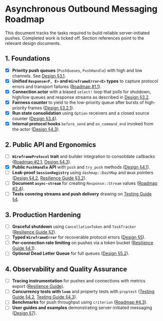 # Asynchronous Outbound Messaging Roadmap

This document tracks the tasks required to build reliable server-initiated
pushes. Completed work is ticked off. Section references point to the relevant
design documents.

## 1. Foundations

- [x] **Priority push queues** (`PushQueues`, `PushHandle`) with high and low
  channels. See [Design §3.1][design-queues].
- [x] **Unified `Response<F, E>` and `WireframeError<E>` types** to capture
  protocol errors and transport failures ([Roadmap #1.1][roadmap-1-1]).
- [x] **Connection actor** with a biased `select!` loop that polls for shutdown,
  high/low queues and response streams as described in
  [Design §3.2][design-write-loop].
- [x] **Fairness counter** to yield to the low-priority queue after bursts of
  high-priority frames ([Design §3.2.1][design-fairness]).
- [x] **Run state consolidation** using `Option` receivers and a closed source
  counter ([Design §3.4][design-actor-state]).
- [X] **Internal protocol hooks** `before_send` and `on_command_end` invoked
  from the actor ([Design §4.3][design-hooks]).

## 2. Public API and Ergonomics

- [ ] **`WireframeProtocol` trait** and builder integration to consolidate
  callbacks ([Roadmap #2.1][roadmap-2-1], [Design §4.3][design-hooks]).
- [x] **Public `PushHandle` API** with `push` and `try_push` methods
  ([Design §4.1][design-push-handle]).
- [ ] **Leak-proof `SessionRegistry`** using `dashmap::DashMap` and `Weak`
  pointers ([Design §4.2][design-registry],
  [Resilience Guide §3.2][resilience-registry]).
- [ ] **Document `async-stream`** for creating `Response::Stream` values
  ([Roadmap #2.4][roadmap-2-4]).
- [ ] **Tests covering streams and push delivery** drawing on
  [Testing Guide §4][testing-guide-advanced].

## 3. Production Hardening

- [ ] **Graceful shutdown** using `CancellationToken` and `TaskTracker`
  ([Resilience Guide §2][resilience-shutdown]).
- [ ] **Typed `WireframeError`** for recoverable protocol errors
  ([Design §5][design-errors]).
- [ ] **Per-connection rate limiting** on pushes via a token bucket
  ([Resilience Guide §4.1][resilience-rate]).
- [ ] **Optional Dead Letter Queue** for full queues
  ([Design §5.2][design-dlq]).

## 4. Observability and Quality Assurance

- [ ] **Tracing instrumentation** for pushes and connections with metrics export
  ([Resilience Guide][resilience-guide]).
- [ ] **Concurrency tests with `loom`** and property tests with `proptest`
  ([Testing Guide §4.2][testing-loom], [Testing Guide §4.3][testing-proptest]).
- [ ] **Benchmarks** for push throughput using `criterion`
  ([Roadmap #4.3][roadmap-4-3]).
- [ ] **User guides and examples** demonstrating server-initiated messaging
  ([Design §7][design-use-cases]).

[design-actor-state]: asynchronous-outbound-messaging-design.md#34-actor-state-management
[design-dlq]: asynchronous-outbound-messaging-design.md#52-optional-dead-letter-queue-dlq-for-critical-messages
[design-errors]: asynchronous-outbound-messaging-design.md#5-error-handling--resilience
[design-fairness]: asynchronous-outbound-messaging-design.md#321-fairness-for-low-priority-frames
[design-hooks]: asynchronous-outbound-messaging-design.md#43-configuration-via-the-wireframeprotocol-trait
[design-push-handle]: asynchronous-outbound-messaging-design.md#41-the-pushhandle
[design-queues]: asynchronous-outbound-messaging-design.md#31-prioritised-message-queues
[design-registry]: asynchronous-outbound-messaging-design.md#42-the-sessionregistry
[design-use-cases]: asynchronous-outbound-messaging-design.md#7-use-cases
[design-write-loop]: asynchronous-outbound-messaging-design.md#32-the-prioritised-write-loop
[resilience-guide]: hardening-wireframe-a-guide-to-production-resilience.md
[resilience-rate]: hardening-wireframe-a-guide-to-production-resilience.md#41-throttling-with-per-connection-rate-limiting
[resilience-registry]: hardening-wireframe-a-guide-to-production-resilience.md#32-leak-proof-registries-with-weakarc
[resilience-shutdown]: hardening-wireframe-a-guide-to-production-resilience.md#2-coordinated-graceful-shutdown
[roadmap-1-1]: wireframe-1-0-detailed-development-roadmap.md
[roadmap-2-1]: wireframe-1-0-detailed-development-roadmap.md
[roadmap-2-4]: wireframe-1-0-detailed-development-roadmap.md
[roadmap-4-3]: wireframe-1-0-detailed-development-roadmap.md
[testing-guide-advanced]: multi-layered-testing-strategy.md#4-advanced-testing
[testing-loom]: multi-layered-testing-strategy.md#42-concurrency-fuzzing-with-loom
[testing-proptest]: multi-layered-testing-strategy.md#43-interaction-fuzzing-with-proptest

